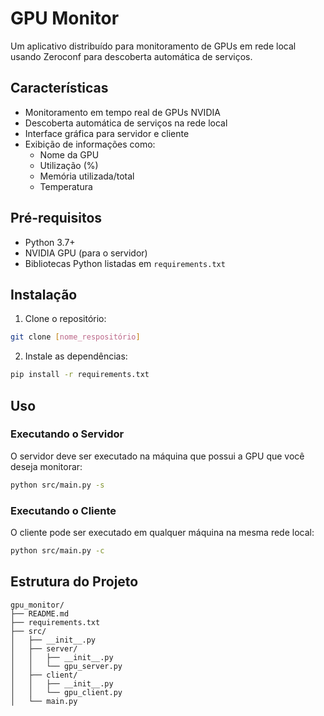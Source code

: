 # GPU Monitor

Um aplicativo distribuído para monitoramento de GPUs em rede local usando Zeroconf para descoberta automática de serviços.

## Características

- Monitoramento em tempo real de GPUs NVIDIA
- Descoberta automática de serviços na rede local
- Interface gráfica para servidor e cliente
- Exibição de informações como:
  - Nome da GPU
  - Utilização (%)
  - Memória utilizada/total
  - Temperatura

## Pré-requisitos

- Python 3.7+
- NVIDIA GPU (para o servidor)
- Bibliotecas Python listadas em `requirements.txt`

## Instalação

1. Clone o repositório:

```bash
git clone [nome_respositório]
```

2. Instale as dependências:

```bash
pip install -r requirements.txt
```

## Uso

### Executando o Servidor

O servidor deve ser executado na máquina que possui a GPU que você deseja monitorar:

```bash
python src/main.py -s
```

### Executando o Cliente

O cliente pode ser executado em qualquer máquina na mesma rede local:

```bash
python src/main.py -c
```

## Estrutura do Projeto

```
gpu_monitor/
├── README.md
├── requirements.txt
├── src/
│   ├── __init__.py
│   ├── server/
│   │   ├── __init__.py
│   │   └── gpu_server.py
│   ├── client/
│   │   ├── __init__.py
│   │   └── gpu_client.py
│   └── main.py
```
